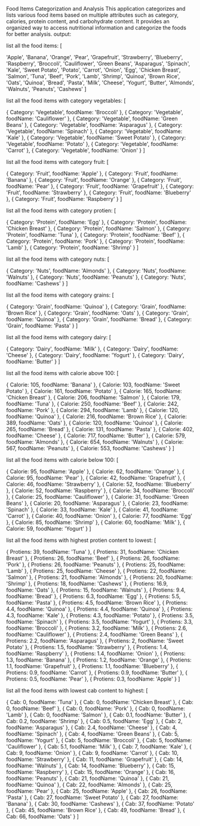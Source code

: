 Food Items Categorization and Analysis
This application categorizes and lists various food items based on multiple attributes such as category, calories, protein content, and carbohydrate content. It provides an organized way to access nutritional information and categorize the foods for better analysis.
output:

list all the food items:  [

  'Apple',       'Banana',         'Orange',
  'Pear',        'Grapefruit',     'Strawberry',
  'Blueberry',   'Raspberry',      'Broccoli',
  'Cauliflower', 'Green Beans',    'Asparagus',
  'Spinach',     'Kale',           'Sweet Potato',
  'Potato',      'Carrot',         'Onion',
  'Egg',         'Chicken Breast', 'Salmon',
  'Tuna',        'Beef',           'Pork',
  'Lamb',        'Shrimp',         'Quinoa',
  'Brown Rice',  'Oats',           'Quinoa',
  'Bread',       'Pasta',          'Milk',
  'Cheese',      'Yogurt',         'Butter',
  'Almonds',     'Walnuts',        'Peanuts',
  'Cashews'
]

list all the food items with category vegetables:  [

  { Category: 'Vegetable', foodName: 'Broccoli' },
  { Category: 'Vegetable', foodName: 'Cauliflower' },
  { Category: 'Vegetable', foodName: 'Green Beans' },
  { Category: 'Vegetable', foodName: 'Asparagus' },
  { Category: 'Vegetable', foodName: 'Spinach' },
  { Category: 'Vegetable', foodName: 'Kale' },
  { Category: 'Vegetable', foodName: 'Sweet Potato' },
  { Category: 'Vegetable', foodName: 'Potato' },
  { Category: 'Vegetable', foodName: 'Carrot' },
  { Category: 'Vegetable', foodName: 'Onion' }
]

list all the food items with category fruit:  [

  { Category: 'Fruit', foodName: 'Apple' },
  { Category: 'Fruit', foodName: 'Banana' },
  { Category: 'Fruit', foodName: 'Orange' },
  { Category: 'Fruit', foodName: 'Pear' },
  { Category: 'Fruit', foodName: 'Grapefruit' },
  { Category: 'Fruit', foodName: 'Strawberry' },
  { Category: 'Fruit', foodName: 'Blueberry' },
  { Category: 'Fruit', foodName: 'Raspberry' }
]

list all the food items with category protien:  [

  { Category: 'Protein', foodName: 'Egg' },
  { Category: 'Protein', foodName: 'Chicken Breast' },
  { Category: 'Protein', foodName: 'Salmon' },
  { Category: 'Protein', foodName: 'Tuna' },
  { Category: 'Protein', foodName: 'Beef' },
  { Category: 'Protein', foodName: 'Pork' },
  { Category: 'Protein', foodName: 'Lamb' },
  { Category: 'Protein', foodName: 'Shrimp' }
]

list all the food items with category nuts:  [

  { Category: 'Nuts', foodName: 'Almonds' },
  { Category: 'Nuts', foodName: 'Walnuts' },
  { Category: 'Nuts', foodName: 'Peanuts' },
  { Category: 'Nuts', foodName: 'Cashews' }
]

list all the food items with category grains:  [

  { Category: 'Grain', foodName: 'Quinoa' },
  { Category: 'Grain', foodName: 'Brown Rice' },
  { Category: 'Grain', foodName: 'Oats' },
  { Category: 'Grain', foodName: 'Quinoa' },
  { Category: 'Grain', foodName: 'Bread' },
  { Category: 'Grain', foodName: 'Pasta' }
]

list all the food items with category dairy:  [

  { Category: 'Dairy', foodName: 'Milk' },
  { Category: 'Dairy', foodName: 'Cheese' },
  { Category: 'Dairy', foodName: 'Yogurt' },
  { Category: 'Dairy', foodName: 'Butter' }
]

list all the food items with calorie above 100:  [

  { Calorie: 105, foodName: 'Banana' },
  { Calorie: 103, foodName: 'Sweet Potato' },
  { Calorie: 161, foodName: 'Potato' },
  { Calorie: 165, foodName: 'Chicken Breast' },
  { Calorie: 206, foodName: 'Salmon' },
  { Calorie: 179, foodName: 'Tuna' },
  { Calorie: 250, foodName: 'Beef' },
  { Calorie: 242, foodName: 'Pork' },
  { Calorie: 294, foodName: 'Lamb' },
  { Calorie: 120, foodName: 'Quinoa' },
  { Calorie: 216, foodName: 'Brown Rice' },
  { Calorie: 389, foodName: 'Oats' },
  { Calorie: 120, foodName: 'Quinoa' },
  { Calorie: 265, foodName: 'Bread' },
  { Calorie: 131, foodName: 'Pasta' },
  { Calorie: 402, foodName: 'Cheese' },
  { Calorie: 717, foodName: 'Butter' },
  { Calorie: 579, foodName: 'Almonds' },
  { Calorie: 654, foodName: 'Walnuts' },
  { Calorie: 567, foodName: 'Peanuts' },
  { Calorie: 553, foodName: 'Cashews' }
]

list all the food items with calorie below 100:  [

  { Calorie: 95, foodName: 'Apple' },
  { Calorie: 62, foodName: 'Orange' },
  { Calorie: 95, foodName: 'Pear' },
  { Calorie: 42, foodName: 'Grapefruit' },
  { Calorie: 46, foodName: 'Strawberry' },
  { Calorie: 52, foodName: 'Blueberry' },
  { Calorie: 52, foodName: 'Raspberry' },
  { Calorie: 34, foodName: 'Broccoli' },
  { Calorie: 25, foodName: 'Cauliflower' },
  { Calorie: 31, foodName: 'Green Beans' },
  { Calorie: 20, foodName: 'Asparagus' },
  { Calorie: 23, foodName: 'Spinach' },
  { Calorie: 33, foodName: 'Kale' },
  { Calorie: 41, foodName: 'Carrot' },
  { Calorie: 40, foodName: 'Onion' },
  { Calorie: 77, foodName: 'Egg' },
  { Calorie: 85, foodName: 'Shrimp' },
  { Calorie: 60, foodName: 'Milk' },
  { Calorie: 59, foodName: 'Yogurt' }
]

list all the food items with highest protien content to lowest:  [

  { Protiens: 39, foodName: 'Tuna' },
  { Protiens: 31, foodName: 'Chicken Breast' },
  { Protiens: 26, foodName: 'Beef' },
  { Protiens: 26, foodName: 'Pork' },
  { Protiens: 26, foodName: 'Peanuts' },
  { Protiens: 25, foodName: 'Lamb' },
  { Protiens: 25, foodName: 'Cheese' },
  { Protiens: 22, foodName: 'Salmon' },
  { Protiens: 21, foodName: 'Almonds' },
  { Protiens: 20, foodName: 'Shrimp' },
  { Protiens: 18, foodName: 'Cashews' },
  { Protiens: 16.9, foodName: 'Oats' },
  { Protiens: 15, foodName: 'Walnuts' },
  { Protiens: 9.4, foodName: 'Bread' },
  { Protiens: 6.3, foodName: 'Egg' },
  { Protiens: 5.5, foodName: 'Pasta' },
  { Protiens: 4.5, foodName: 'Brown Rice' },
  { Protiens: 4.4, foodName: 'Quinoa' },
  { Protiens: 4.4, foodName: 'Quinoa' },
  { Protiens: 4.3, foodName: 'Kale' },
  { Protiens: 4.3, foodName: 'Potato' },
  { Protiens: 3.5, foodName: 'Spinach' },
  { Protiens: 3.5, foodName: 'Yogurt' },
  { Protiens: 3.3, foodName: 'Broccoli' },
  { Protiens: 3.2, foodName: 'Milk' },
  { Protiens: 2.6, foodName: 'Cauliflower' },
  { Protiens: 2.4, foodName: 'Green Beans' },
  { Protiens: 2.2, foodName: 'Asparagus' },
  { Protiens: 2, foodName: 'Sweet Potato' },
  { Protiens: 1.5, foodName: 'Strawberry' },
  { Protiens: 1.4, foodName: 'Raspberry' },
  { Protiens: 1.4, foodName: 'Onion' },
  { Protiens: 1.3, foodName: 'Banana' },
  { Protiens: 1.2, foodName: 'Orange' },
  { Protiens: 1.1, foodName: 'Grapefruit' },
  { Protiens: 1.1, foodName: 'Blueberry' },
  { Protiens: 0.9, foodName: 'Carrot' },
  { Protiens: 0.9, foodName: 'Butter' },
  { Protiens: 0.5, foodName: 'Pear' },
  { Protiens: 0.3, foodName: 'Apple' }
]

list all the food items with lowest cab content to highest:  [

  { Cab: 0, foodName: 'Tuna' },
  { Cab: 0, foodName: 'Chicken Breast' },
  { Cab: 0, foodName: 'Beef' },
  { Cab: 0, foodName: 'Pork' },
  { Cab: 0, foodName: 'Lamb' },
  { Cab: 0, foodName: 'Salmon' },
  { Cab: 0.1, foodName: 'Butter' },
  { Cab: 0.2, foodName: 'Shrimp' },
  { Cab: 0.5, foodName: 'Egg' },
  { Cab: 2, foodName: 'Asparagus' },
  { Cab: 2.4, foodName: 'Cheese' },
  { Cab: 4, foodName: 'Spinach' },
  { Cab: 4, foodName: 'Green Beans' },
  { Cab: 5, foodName: 'Yogurt' },
  { Cab: 5, foodName: 'Broccoli' },
  { Cab: 5, foodName: 'Cauliflower' },
  { Cab: 5.1, foodName: 'Milk' },
  { Cab: 7, foodName: 'Kale' },
  { Cab: 9, foodName: 'Onion' },
  { Cab: 9, foodName: 'Carrot' },
  { Cab: 10, foodName: 'Strawberry' },
  { Cab: 11, foodName: 'Grapefruit' },
  { Cab: 14, foodName: 'Walnuts' },
  { Cab: 14, foodName: 'Blueberry' },
  { Cab: 15, foodName: 'Raspberry' },
  { Cab: 15, foodName: 'Orange' },
  { Cab: 16, foodName: 'Peanuts' },
  { Cab: 21, foodName: 'Quinoa' },
  { Cab: 21, foodName: 'Quinoa' },
  { Cab: 22, foodName: 'Almonds' },
  { Cab: 25, foodName: 'Pear' },
  { Cab: 25, foodName: 'Apple' },
  { Cab: 26, foodName: 'Pasta' },
  { Cab: 27, foodName: 'Sweet Potato' },
  { Cab: 27, foodName: 'Banana' },
  { Cab: 30, foodName: 'Cashews' },
  { Cab: 37, foodName: 'Potato' },
  { Cab: 45, foodName: 'Brown Rice' },
  { Cab: 49, foodName: 'Bread' },
  { Cab: 66, foodName: 'Oats' }
]

